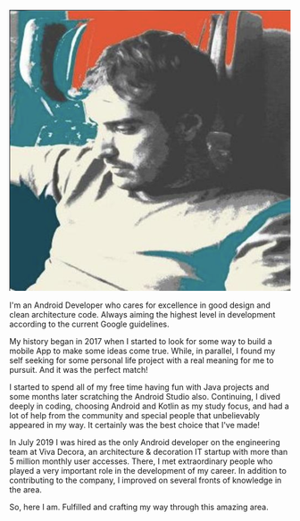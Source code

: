![logo](logo.png)

I'm an Android Developer who cares for excellence in good design and clean architecture code. Always aiming the highest level in development according to the current Google guidelines.

My history began in 2017 when I started to look for some way to build a mobile App to make some ideas come true. While, in parallel, I found my self seeking for some personal life project with a real meaning for me to pursuit. And it was the perfect match!

I started to spend all of my free time having fun with Java projects and some months later scratching the Android Studio also. Continuing, I dived deeply in coding, choosing Android and Kotlin as my study focus, and had a lot of help from the community and special people that unbelievably appeared in my way. It certainly was the best choice that I've made!

In July 2019 I was hired as the only Android developer on the engineering team at Viva Decora, an architecture & decoration IT startup with more than 5 million monthly user accesses. There, I met extraordinary people who played a very important role in the development of my career. In addition to contributing to the company, I improved on several fronts of knowledge in the area.

So, here I am. Fulfilled and crafting my way through this amazing area.
